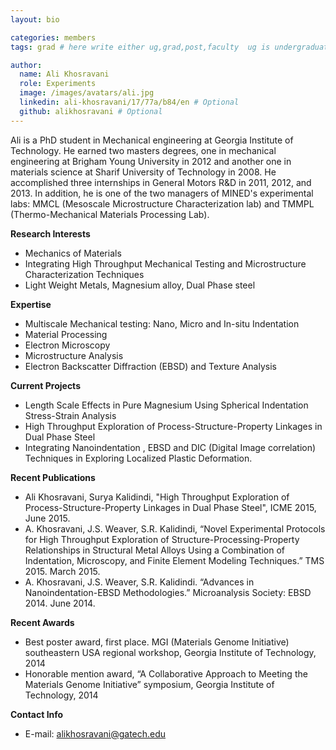 ```yaml
---
layout: bio

categories: members
tags: grad # here write either ug,grad,post,faculty  ug is undergraduate, grad self explanatory, post is for post docs and visiting professors

author:
  name: Ali Khosravani
  role: Experiments
  image: /images/avatars/ali.jpg
  linkedin: ali-khosravani/17/77a/b84/en # Optional
  github: alikhosravani # Optional
---
```


Ali is a PhD student in Mechanical engineering at Georgia Institute of Technology. He earned two masters degrees, one in mechanical engineering at Brigham Young University in 2012 and another one in materials science at Sharif University of Technology in 2008. He accomplished three internships in General Motors R&D in 2011, 2012, and 2013. In addition, he is one of the two managers of MINED's experimental labs: MMCL (Mesoscale Microstructure Characterization lab) and TMMPL (Thermo-Mechanical Materials Processing Lab).

**Research Interests**

* Mechanics of Materials
* Integrating High Throughput Mechanical Testing and Microstructure Characterization Techniques
* Light Weight Metals, Magnesium alloy, Dual Phase steel

**Expertise**

* Multiscale Mechanical testing: Nano, Micro and In-situ Indentation
* Material Processing
* Electron Microscopy 
* Microstructure Analysis
* Electron Backscatter Diffraction (EBSD) and Texture Analysis

**Current Projects**

* Length Scale Effects in Pure Magnesium Using Spherical Indentation Stress-Strain Analysis
* High Throughput Exploration of Process-Structure-Property Linkages in Dual Phase Steel
* Integrating Nanoindentation , EBSD and DIC (Digital Image correlation) Techniques in Exploring Localized Plastic Deformation.

**Recent Publications**

* Ali Khosravani, Surya Kalidindi, "High Throughput Exploration of Process-Structure-Property Linkages in Dual Phase Steel", ICME 2015, June 2015.
* A. Khosravani, J.S. Weaver, S.R. Kalidindi, “Novel Experimental Protocols for High Throughput Exploration of Structure-Processing-Property Relationships in Structural Metal Alloys Using a Combination of Indentation, Microscopy, and Finite Element Modeling Techniques.” TMS 2015. March 2015.
* A. Khosravani, J.S. Weaver, S.R. Kalidindi. “Advances in Nanoindentation-EBSD Methodologies.” Microanalysis Society: EBSD 2014. June 2014.

**Recent Awards**

* Best poster award, first place. MGI (Materials Genome Initiative) southeastern USA regional workshop, Georgia Institute of Technology, 2014 
* Honorable mention award, “A Collaborative Approach to Meeting the Materials Genome Initiative” symposium, Georgia Institute of Technology, 2014

**Contact Info**

* E-mail: alikhosravani@gatech.edu
